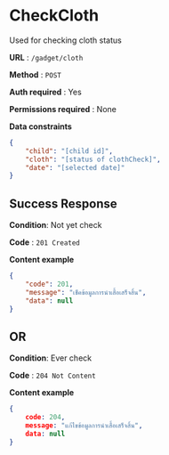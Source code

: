 # CheckCloth

Used for checking cloth status

**URL** : `/gadget/cloth`

**Method** : `POST`

**Auth required** : Yes

**Permissions required** :  None

**Data constraints**

```json
{
    "child": "[child id]",
    "cloth": "[status of clothCheck]",
    "date": "[selected date]"
}
```

## Success Response

**Condition**: Not yet check

**Code** : `201 Created` 

**Content example**

```json
{
    "code": 201,
    "message": "เช็คข้อมูลการนำเสื้อเสร็จสิ้น",
    "data": null
}
```

## **OR**

**Condition**: Ever check

**Code** : `204 Not Content` 

**Content example**

```json
{
    code: 204,
    message: "แก้ไขข้อมูลการนำเสื้อเสร็จสิ้น",
    data: null
}
```
